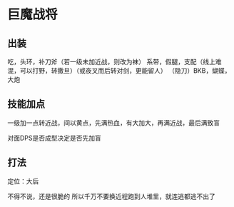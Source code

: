 # 巨魔战将

## 出装
吃，头环，补刀斧（若一级未加近战，则改为袜）
系带，假腿，支配（线上难混，可以打野，转撒旦）（或夜叉而后转对剑，更能留人）
（隐刀）BKB，蝴蝶，大炮

## 技能加点
一级加一点转近战，间以黄点，先满热血，有大加大，再满近战，最后满致盲

对面DPS是否成型决定是否先加盲

## 打法
定位：大后

不得不说，还是很脆的
所以千万不要换近程跑到人堆里，就连逃都逃不出了